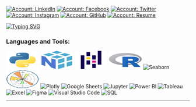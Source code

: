 
[![Account: LinkedIn](https://img.shields.io/badge/Abdo%20Fahmy-LinkedIn-0077b5)](https://www.linkedin.com/in/abdo-fahmy-a65332244/)
[![Account: Facebook](https://img.shields.io/badge/Abdo%20Fahmy-Facebook-3B5998)](https://www.facebook.com/abdoh.rahman?mibextid=AEUHqQ)
[![Account: Twitter](https://img.shields.io/badge/Abdo%20Fahmy-Twitter-0084b4)](https://twitter.com/abdelrh80480054)
[![Account: Instagram](https://img.shields.io/badge/Abdo%20Fahmy-Instagram-966842)](https://instagram.com/abdo_fahmyrg?igshid=YmMyMTA2M2Y=)
[![Account: GitHub](https://img.shields.io/badge/Abdo%20Fahmy-GitHub-2b3137)](https://www.github.com/AbdoFahmyrg/)
[![Account: Resume](https://img.shields.io/badge/Download-CV-6b3237)](https://github.com/AbdoFahmyrg/AbdoFahmyrg/blob/main/Abdulrahman%20Fahmy%20Raghp.pdf)

<a href="https://git.io/typing-svg"><img src="https://readme-typing-svg.demolab.com?font=Fira+Code&weight=800&size=25&duration=3000&pause=503&center=true&vCenter=true&width=1000&lines=Hello+Everyone;My+name+is+Abdulrahman+Fahmy+.;I+am+a+Data+Analysis+.;and+my+interests+include+%5BPython+%2C+Statics+%2C" alt="Typing SVG" /></a>



<h3 align="left">Languages and Tools:</h3>
<p align="left">
  <img src="https://raw.githubusercontent.com/devicons/devicon/master/icons/python/python-original.svg" alt="Python" width="90" height="50"/>
  <img src="https://raw.githubusercontent.com/devicons/devicon/master/icons/numpy/numpy-original.svg" alt="NumPy" width="90" height="50"/>
  <img src="https://raw.githubusercontent.com/devicons/devicon/master/icons/pandas/pandas-original.svg" alt="Pandas" width="90" height="50"/>
  <img src="https://raw.githubusercontent.com/devicons/devicon/master/icons/r/r-original.svg" alt="R" width="90" height="50"/>
  <img src="https://seaborn.pydata.org/_static/logo-wide-lightbg.svg" alt="Seaborn" width="130" height="50"/>
  <img src="https://raw.githubusercontent.com/devicons/devicon/master/icons/matplotlib/matplotlib-original.svg" alt="Matplotlib" width="90" height="50"/>
  <img src="https://images.plot.ly/logo/new-branding/plotly-logomark.png" alt="Plotly" width="90" height="50"/>
  <img src="https://www.gstatic.com/images/branding/product/2x/sheets_48dp.png" alt="Google Sheets" width="90" height="50"/>
  <img src="https://cdn.jsdelivr.net/gh/devicons/devicon/icons/jupyter/jupyter-original.svg" alt="Jupyter" width="90" height="50"/>
  <img src="https://upload.wikimedia.org/wikipedia/commons/c/cf/New_Power_BI_Logo.svg" alt="Power BI" width="90" height="50"/>
  <img src="https://www.tableau.com/sites/default/files/pages/tableaulogo_highres.png" alt="Tableau" width="90" height="50"/>
  <img src="https://upload.wikimedia.org/wikipedia/commons/thumb/7/73/Microsoft_Excel_2013-2019_logo.svg/1024px-Microsoft_Excel_2013-2019_logo.svg.png" alt="Excel" width="90" height="50"/>
  <img src="https://www.vectorlogo.zone/logos/figma/figma-icon.svg" alt="Figma" width="90" height="50"/>
  <img src="https://cdn.jsdelivr.net/gh/devicons/devicon/icons/vscode/vscode-original.svg" alt="Visual Studio Code" width="90" height="50"/>
  <img src="https://cdn.jsdelivr.net/gh/devicons/devicon/icons/microsoftsqlserver/microsoftsqlserver-original.svg" alt="SQL" width="90" height="50"/>
</p>
<hr>

